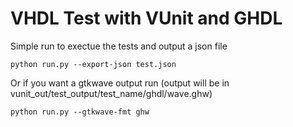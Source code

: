 # VHDL Test with VUnit and GHDL

Simple run to exectue the tests and output a json file
```
python run.py --export-json test.json
```

Or if you want a gtkwave output run (output will be in vunit_out/test_output/test_name/ghdl/wave.ghw)
```
python run.py --gtkwave-fmt ghw
```
